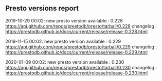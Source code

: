 ## Presto versions report

2019-10-29 00:02: new presto version available : 0.228 https://api.github.com/repos/prestodb/presto/tarball/0.228 changelog : https://prestodb.github.io/docs/current/release/release-0.228.html

2019-11-15 00:02: new presto version available : 0.229 https://api.github.com/repos/prestodb/presto/tarball/0.229 changelog : https://prestodb.github.io/docs/current/release/release-0.229.html

2020-01-09 00:02: new presto version available : 0.230 https://api.github.com/repos/prestodb/presto/tarball/0.230 changelog : https://prestodb.github.io/docs/current/release/release-0.230.html


